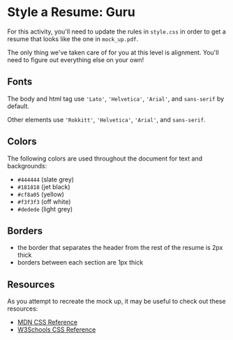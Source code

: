 # Style a Resume: Guru

For this activity, you'll need to update the rules in `style.css` in order to get a resume that looks like the one in `mock_up.pdf`.

The only thing we've taken care of for you at this level is alignment. You'll need to figure out everything else on your own!

## Fonts
The body and html tag use `'Lato'`, `'Helvetica'`, `'Arial'`, and `sans-serif` by default.

Other elements use `'Rokkitt'`, `'Helvetica'`, `'Arial'`, and `sans-serif`.

## Colors
The following colors are used throughout the document for text and backgrounds:
- `#444444` (slate grey)
- `#181818` (jet black)
- `#cf8a05` (yellow)
- `#f3f3f3` (off white)
- `#dedede` (light grey)

## Borders
- the border that separates the header from the rest of the resume is 2px thick
- borders between each section are 1px thick

## Resources
As you attempt to recreate the mock up, it may be useful to check out these resources:
- [MDN CSS Reference](https://developer.mozilla.org/en-US/docs/Web/CSS/Reference)
- [W3Schools CSS Reference](https://www.w3schools.com/cssref/default.asp)